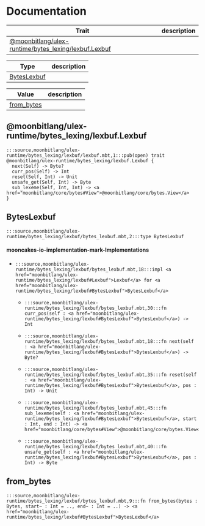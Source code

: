 # Documentation
|Trait|description|
|---|---|
|[@moonbitlang/ulex-runtime/bytes\_lexing/lexbuf.Lexbuf](#@moonbitlang/ulex-runtime/bytes_lexing/lexbuf.Lexbuf)||

|Type|description|
|---|---|
|[BytesLexbuf](#BytesLexbuf)||

|Value|description|
|---|---|
|[from\_bytes](#from_bytes)||

## @moonbitlang/ulex-runtime/bytes\_lexing/lexbuf.Lexbuf

```moonbit
:::source,moonbitlang/ulex-runtime/bytes_lexing/lexbuf/lexbuf.mbt,1:::pub(open) trait @moonbitlang/ulex-runtime/bytes_lexing/lexbuf.Lexbuf {
  next(Self) -> Byte?
  curr_pos(Self) -> Int
  reset(Self, Int) -> Unit
  unsafe_get(Self, Int) -> Byte
  sub_lexeme(Self, Int, Int) -> <a href="moonbitlang/core/bytes#View">@moonbitlang/core/bytes.View</a>
}
```


## BytesLexbuf

```moonbit
:::source,moonbitlang/ulex-runtime/bytes_lexing/lexbuf/bytes_lexbuf.mbt,2:::type BytesLexbuf
```


#### mooncakes-io-implementation-mark-Implementations
- ```moonbit
  :::source,moonbitlang/ulex-runtime/bytes_lexing/lexbuf/bytes_lexbuf.mbt,18:::impl <a href="moonbitlang/ulex-runtime/bytes_lexing/lexbuf#Lexbuf">Lexbuf</a> for <a href="moonbitlang/ulex-runtime/bytes_lexing/lexbuf#BytesLexbuf">BytesLexbuf</a>
  ```
  > 
  * ```moonbit
    :::source,moonbitlang/ulex-runtime/bytes_lexing/lexbuf/bytes_lexbuf.mbt,30:::fn curr_pos(self : <a href="moonbitlang/ulex-runtime/bytes_lexing/lexbuf#BytesLexbuf">BytesLexbuf</a>) -> Int
    ```
    > 
  * ```moonbit
    :::source,moonbitlang/ulex-runtime/bytes_lexing/lexbuf/bytes_lexbuf.mbt,18:::fn next(self : <a href="moonbitlang/ulex-runtime/bytes_lexing/lexbuf#BytesLexbuf">BytesLexbuf</a>) -> Byte?
    ```
    > 
  * ```moonbit
    :::source,moonbitlang/ulex-runtime/bytes_lexing/lexbuf/bytes_lexbuf.mbt,35:::fn reset(self : <a href="moonbitlang/ulex-runtime/bytes_lexing/lexbuf#BytesLexbuf">BytesLexbuf</a>, pos : Int) -> Unit
    ```
    > 
  * ```moonbit
    :::source,moonbitlang/ulex-runtime/bytes_lexing/lexbuf/bytes_lexbuf.mbt,45:::fn sub_lexeme(self : <a href="moonbitlang/ulex-runtime/bytes_lexing/lexbuf#BytesLexbuf">BytesLexbuf</a>, start : Int, end : Int) -> <a href="moonbitlang/core/bytes#View">@moonbitlang/core/bytes.View</a>
    ```
    > 
  * ```moonbit
    :::source,moonbitlang/ulex-runtime/bytes_lexing/lexbuf/bytes_lexbuf.mbt,40:::fn unsafe_get(self : <a href="moonbitlang/ulex-runtime/bytes_lexing/lexbuf#BytesLexbuf">BytesLexbuf</a>, pos : Int) -> Byte
    ```
    > 

## from\_bytes

```moonbit
:::source,moonbitlang/ulex-runtime/bytes_lexing/lexbuf/bytes_lexbuf.mbt,9:::fn from_bytes(bytes : Bytes, start~ : Int = .., end~ : Int = ..) -> <a href="moonbitlang/ulex-runtime/bytes_lexing/lexbuf#BytesLexbuf">BytesLexbuf</a>
```

